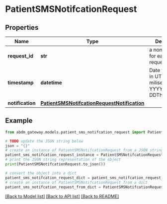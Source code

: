 # PatientSMSNotifcationRequest


## Properties

Name | Type | Description | Notes
------------ | ------------- | ------------- | -------------
**request_id** | **str** | a nonce, unique for each HTTP request | 
**timestamp** | **datetime** | Date time format in UTC, includes miliseconds YYYY-MM-DDThh:mm:ss.vZ | 
**notification** | [**PatientSMSNotifcationRequestNotification**](PatientSMSNotifcationRequestNotification.md) |  | 

## Example

```python
from abdm_gateway.models.patient_sms_notifcation_request import PatientSMSNotifcationRequest

# TODO update the JSON string below
json = "{}"
# create an instance of PatientSMSNotifcationRequest from a JSON string
patient_sms_notifcation_request_instance = PatientSMSNotifcationRequest.from_json(json)
# print the JSON string representation of the object
print(PatientSMSNotifcationRequest.to_json())

# convert the object into a dict
patient_sms_notifcation_request_dict = patient_sms_notifcation_request_instance.to_dict()
# create an instance of PatientSMSNotifcationRequest from a dict
patient_sms_notifcation_request_from_dict = PatientSMSNotifcationRequest.from_dict(patient_sms_notifcation_request_dict)
```
[[Back to Model list]](../README.md#documentation-for-models) [[Back to API list]](../README.md#documentation-for-api-endpoints) [[Back to README]](../README.md)



